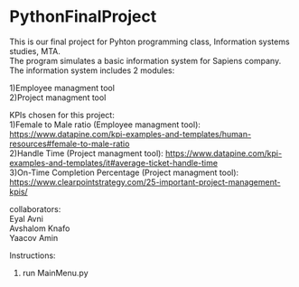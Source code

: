 # PythonFinalProject
This is our final project for Pyhton programming class, Information systems studies, MTA.<br/>
The program simulates a basic information system for Sapiens company.<br/>
The information system includes 2 modules:<br/>

 1)Employee managment tool<br/>
 2)Project managment tool<br/>
 
 KPIs chosen for this project:<br/>
 1)Female to Male ratio (Employee managment tool): https://www.datapine.com/kpi-examples-and-templates/human-resources#female-to-male-ratio<br/>
 2)Handle Time (Project managment tool): https://www.datapine.com/kpi-examples-and-templates/it#average-ticket-handle-time<br/>
 3)On-Time Completion Percentage (Project managment tool): https://www.clearpointstrategy.com/25-important-project-management-kpis/<br/>
 
collaborators:<br/>
Eyal Avni<br/>
Avshalom Knafo<br/>
Yaacov Amin<br/>

Instructions:<br/>
1) run MainMenu.py<br/>
